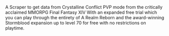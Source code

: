 A Scraper to get data from Crystalline Conflict PVP mode from the critically acclaimed MMORPG Final Fantasy XIV With an expanded free trial which you can play through the entirety of A Realm Reborn and the award-winning Stormblood expansion up to level 70 for free with no restrictions on playtime.
